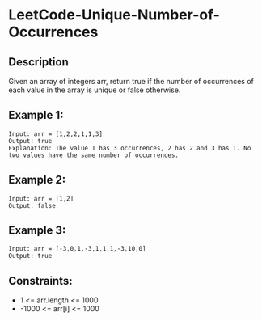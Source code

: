 # LeetCode-Unique-Number-of-Occurrences

## Description 

Given an array of integers arr, return true if the number of occurrences of each value in the array is unique or false otherwise.

## Example 1:

```
Input: arr = [1,2,2,1,1,3]
Output: true
Explanation: The value 1 has 3 occurrences, 2 has 2 and 3 has 1. No two values have the same number of occurrences.

```
## Example 2:

```
Input: arr = [1,2]
Output: false

```

## Example 3:

```
Input: arr = [-3,0,1,-3,1,1,1,-3,10,0]
Output: true

```


## Constraints:

* 1 <= arr.length <= 1000
* -1000 <= arr[i] <= 1000

 
